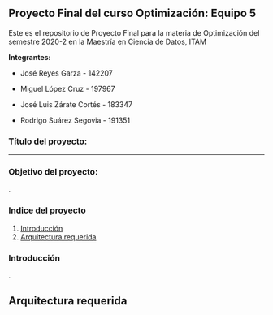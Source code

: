 
## Proyecto Final del curso Optimización: Equipo 5

Este es el repositorio de Proyecto Final para la materia de Optimización del semestre 2020-2 en la Maestría en Ciencia de Datos, ITAM

**Integrantes:**

* José Reyes Garza - 142207

* Miguel López Cruz - 197967

* José Luis Zárate Cortés - 183347

* Rodrigo Suárez Segovia - 191351

### Título del proyecto:

****

### Objetivo del proyecto: 

.

### Indice del proyecto

1. [Introducción]()
2. [Arquitectura requerida]()

### Introducción

. 

## Arquitectura requerida 


